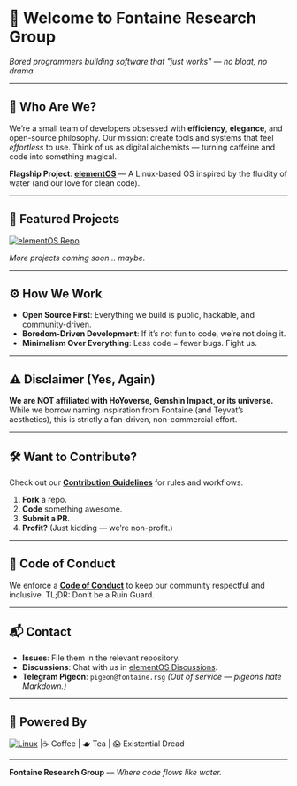 # 🌊 Welcome to **Fontaine Research Group**  
*Bored programmers building software that "just works" — no bloat, no drama.*  

---

## 🧪 Who Are We?  
We’re a small team of developers obsessed with **efficiency**, **elegance**, and open-source philosophy. Our mission: create tools and systems that feel *effortless* to use. Think of us as digital alchemists — turning caffeine and code into something magical.  

**Flagship Project**: [**elementOS**](https://github.com/FontaineRSG/elementOS) — A Linux-based OS inspired by the fluidity of water (and our love for clean code).  

---

## 🚀 Featured Projects  
[![elementOS Repo](https://img.shields.io/badge/elementOS-Repository-0078D4?style=for-the-badge&logo=linux&logoColor=white)](https://github.com/FontaineRSG/elementOS)  

*More projects coming soon… maybe.*  

---

## ⚙️ How We Work  
- **Open Source First**: Everything we build is public, hackable, and community-driven.  
- **Boredom-Driven Development**: If it’s not fun to code, we’re not doing it.  
- **Minimalism Over Everything**: Less code = fewer bugs. Fight us.  

---

## ⚠️ Disclaimer (Yes, Again)  
**We are NOT affiliated with HoYoverse, Genshin Impact, or its universe.**  
While we borrow naming inspiration from Fontaine (and Teyvat’s aesthetics), this is strictly a fan-driven, non-commercial effort.  

---

## 🛠️ Want to Contribute?  
Check out our [**Contribution Guidelines**](https://github.com/FontaineRSG/.github/blob/main/CONTRIBUTING.md) for rules and workflows.  

1. **Fork** a repo.  
2. **Code** something awesome.  
3. **Submit a PR**.  
4. **Profit?** (Just kidding — we’re non-profit.)  

---

## 📜 Code of Conduct  
We enforce a [**Code of Conduct**](https://github.com/FontaineRSG/.github/blob/main/CODE_OF_CONDUCT.md) to keep our community respectful and inclusive. TL;DR: Don’t be a Ruin Guard.  

---

## 📬 Contact  
- **Issues**: File them in the relevant repository.  
- **Discussions**: Chat with us in [elementOS Discussions](https://github.com/FontaineRSG/elementOS/discussions).  
- **Telegram Pigeon**: `pigeon@fontaine.rsg` *(Out of service — pigeons hate Markdown.)*  

---

## 🔮 Powered By  
[![Linux](https://img.shields.io/badge/Linux-FCC624?style=flat&logo=linux&logoColor=black)](https://www.kernel.org/)    |☕ Coffee | 🫖 Tea | 😱 Existential Dread  

---

**Fontaine Research Group** — *Where code flows like water.*  
